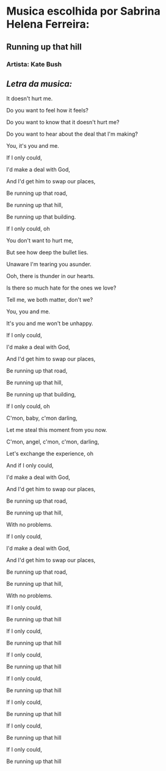 # Musica escolhida por Sabrina Helena Ferreira: 
## Running up that hill
### Artista: Kate Bush



## _Letra da musica:_

It doesn't hurt me. 

Do you want to feel how it feels?

Do you want to know that it doesn't hurt me?

Do you want to hear about the deal that I'm making?

You, it's you and me.

If I only could,

I'd make a deal with God,

And I'd get him to swap our places,

Be running up that road,

Be running up that hill,

Be running up that building.

If I only could, oh

You don't want to hurt me,

But see how deep the bullet lies.

Unaware I'm tearing you asunder.

Ooh, there is thunder in our hearts.

Is there so much hate for the ones we love?

Tell me, we both matter, don't we?

You, you and me.

It's you and me won't be unhappy.

If I only could,

I'd make a deal with God,

And I'd get him to swap our places,

Be running up that road,

Be running up that hill,

Be running up that building,

If I only could, oh

C'mon, baby, c'mon darling,

Let me steal this moment from you now.

C'mon, angel, c'mon, c'mon, darling,

Let's exchange the experience, oh

And if I only could,

I'd make a deal with God,

And I'd get him to swap our places,

Be running up that road,

Be running up that hill,

With no problems.

If I only could,

I'd make a deal with God,

And I'd get him to swap our places,

Be running up that road,

Be running up that hill,

With no problems.

If I only could,

Be running up that hill

If I only could,

Be running up that hill

If I only could,

Be running up that hill

If I only could,

Be running up that hill

If I only could,

Be running up that hill

If I only could,

Be running up that hill

If I only could,

Be running up that hill
